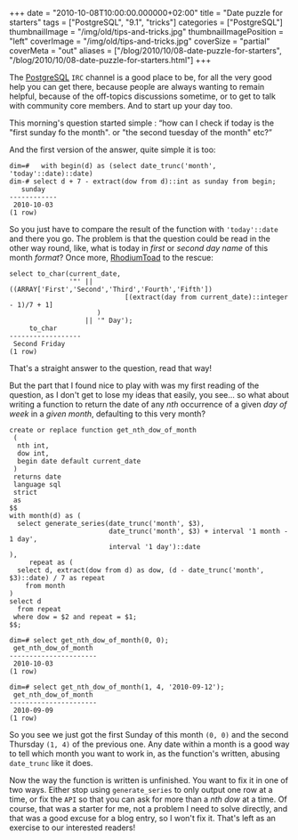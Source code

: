 +++
date = "2010-10-08T10:00:00.000000+02:00"
title = "Date puzzle for starters"
tags = ["PostgreSQL", "9.1", "tricks"]
categories = ["PostgreSQL"]
thumbnailImage = "/img/old/tips-and-tricks.jpg"
thumbnailImagePosition = "left"
coverImage = "/img/old/tips-and-tricks.jpg"
coverSize = "partial"
coverMeta = "out"
aliases = ["/blog/2010/10/08-date-puzzle-for-starters",
           "/blog/2010/10/08-date-puzzle-for-starters.html"]
+++

The 
[PostgreSQL](http://www.postgresql.org/) 
`IRC` channel is a good place to be, for all the very good help
you can get there, because people are always wanting to remain helpful,
because of the off-topics discussions sometime, or to get to talk with
community core members. And to start up your day too.

This morning's question started simple : “how can I check if today is the
"first sunday fo the month". or "the second tuesday of the month" etc?”

And the first version of the answer, quite simple it is too:

~~~
dim=#   with begin(d) as (select date_trunc('month', 'today'::date)::date) 
dim-# select d + 7 - extract(dow from d)::int as sunday from begin;
   sunday   
------------
 2010-10-03
(1 row)
~~~


So you just have to compare the result of the function with 
`'today'::date`
and there you go. The problem is that the question could be read in the
other way round, like, what is today in 
*first* or 
*second* 
*day name* of this
month 
*format*? Once more, 
[RhodiumToad](http://blog.rhodiumtoad.org.uk/) to the rescue:

~~~
select to_char(current_date,
               '"' || ((ARRAY['First','Second','Third','Fourth','Fifth'])
                             [(extract(day from current_date)::integer - 1)/7 + 1]
                      ) 
                   || '" Day');
     to_char      
------------------
 Second Friday   
(1 row)
~~~


That's a straight answer to the question, read that way!

But the part that I found nice to play with was my first reading of the
question, as I don't get to lose my ideas that easily, you see… so what
about writing a function to return the date of any 
*nth* occurrence of a given
*day of week* in a 
*given month*, defaulting to this very month?

~~~
create or replace function get_nth_dow_of_month
 (
  nth int,
  dow int,
  begin date default current_date
 )
 returns date
 language sql
 strict
 as
$$
with month(d) as (
  select generate_series(date_trunc('month', $3), 
                         date_trunc('month', $3) + interval '1 month - 1 day', 
                         interval '1 day')::date
), 
     repeat as (
  select d, extract(dow from d) as dow, (d - date_trunc('month', $3)::date) / 7 as repeat
    from month
) 
select d
  from repeat
 where dow = $2 and repeat = $1;
$$;

dim=# select get_nth_dow_of_month(0, 0);
 get_nth_dow_of_month 
----------------------
 2010-10-03
(1 row)

dim=# select get_nth_dow_of_month(1, 4, '2010-09-12');
 get_nth_dow_of_month 
----------------------
 2010-09-09
(1 row)
~~~


So you see we just got the first Sunday of this month 
`(0, 0)` and the second
Thursday 
`(1, 4)` of the previous one. Any date within a month is a good way
to tell which month you want to work in, as the function's written, abusing
`date_trunc` like it does.

Now the way the function is written is unfinished. You want to fix it in one
of two ways. Either stop using 
`generate_series` to only output one row at a
time, or fix the 
`API` so that you can ask for more than a 
*nth dow* at a
time. Of course, that was a starter for me, not a problem I need to solve
directly, and that was a good excuse for a blog entry, so I won't fix
it. That's left as an exercise to our interested readers!

